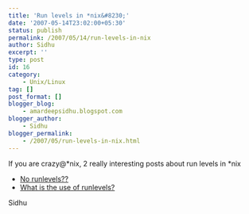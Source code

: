 ```yaml
---
title: 'Run levels in *nix&#8230;'
date: '2007-05-14T23:02:00+05:30'
status: publish
permalink: /2007/05/14/run-levels-in-nix
author: Sidhu
excerpt: ''
type: post
id: 16
category:
    - Unix/Linux
tag: []
post_format: []
blogger_blog:
    - amardeepsidhu.blogspot.com
blogger_author:
    - Sidhu
blogger_permalink:
    - /2007/05/run-levels-in-nix.html
---
```

If you are crazy@\*nix, 2 really interesting posts about run levels in \*nix

- [No runlevels??](http://blogs.ittoolbox.com/unix/bsd/archives/no-runlevels-16195)
- [What is the use of runlevels?](http://blogs.ittoolbox.com/linux/locutus/archives/what-is-the-use-of-runlevels-16231)

Sidhu